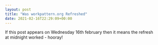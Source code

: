 ```yaml
---
layout: post
title: "Was workpattern.org Refreshed"
date: 2021-02-16T22:29:09+00:00
---
```


If this post appears on Wednesday 16th february then it means the refresh at midnight worked - hooray!